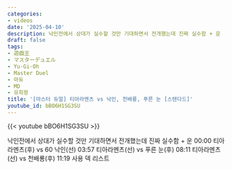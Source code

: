 ```yaml
---
categories:
- videos
date: '2025-04-10'
description: 낙인전에서 상대가 실수할 것만 기대하면서 전개했는데 진짜 실수함 + 운
draft: false
tags:
- 遊戯王
- マスターデュエル
- Yu-Gi-Oh
- Master Duel
- 마듀
- MD
- 유희왕
title: '[마스터 듀얼] 티아라멘츠 vs 낙인, 천배룡, 푸른 눈 [스탠다드]'
youtube_id: bBO6H1SG3SU
---
```



{{< youtube bBO6H1SG3SU >}}

낙인전에서 상대가 실수할 것만 기대하면서 전개했는데 진짜 실수함 + 운
00:00 티아라멘츠(후) vs 60 낙인(선)
03:57 티아라멘츠(선) vs 푸른 눈(후)
08:11 티아라멘츠(선) vs 천배룡(후)
11:19 사용 덱 리스트